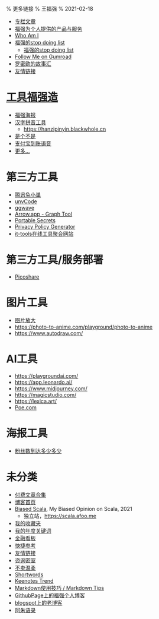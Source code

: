 % 更多链接
% 王福强
% 2021-02-18

- [专栏文章](columns.html)
- [福强为个人提供的产品与服务](consulting.html)
- [Who Am I](/whoami.html)
- [福强的stop doing list](https://keevol.cn/stop-doing-list.html)
  - [福强的stop doing list](stop-doing-list.html)
- [Follow Me on Gumroad](https://wfq.gumroad.com/subscribe)
- [罗密欧的故事汇](https://luomoe.github.io/)
- [友情链接](/interlinks.html)

# [工具福强造](https://afoo.me/tools.html)

- [福强海报](https://poster.keevol.cn/)
- [汉字拼音工具](https://afoo.me/pinyin/index.html)
  - <https://hanzipinyin.blackwhole.cn>
- [是个不是](https://afoo.me/yesno.html)
- [支付宝到账语音](https://afoo.me/alipay_noti/index.html)
- [更多...](https://afoo.me/tools.html)

# 第三方工具

- [腾讯兔小巢](https://support.qq.com/product/616547)
- [unvCode](https://unvcode.librian.net/)
- [ggwave](https://waver.ggerganov.com/)
- [Arrow.app - Graph Tool](https://arrows.app/)
- [Portable Secrets](/tools/ps/index.html)
- [Privacy Policy Generator](https://www.privacypolicies.com/)
- [it-tools在线工具聚合网站](https://it-tools.tech/)

# 第三方工具/服务部署

- [Picoshare](https://picoshare.afoo.me)

# 图片工具

- [图片放大](https://clipdrop.co/image-upscaler)
- <https://photo-to-anime.com/playground/photo-to-anime>
- <https://www.autodraw.com/>

# AI工具

- <https://playgroundai.com/>
- <https://app.leonardo.ai/>
- <https://www.midjourney.com/>
- <https://magicstudio.com/>
- <https://lexica.art/>
- [Poe.com](https://poe.com/)

# 海报工具

- [粉丝数到达多少多少](https://functional.tools/awesome-stats)


# 未分类

- [付费文章合集](pay-for-read-index.html)
- [博客首页](posts.html)
- [Biased Scala](/columns/biased-scala/index.html), My Biased Opinion on Scala, 2021
  - 独立站，<https://scala.afoo.me>
- [我的收藏夹](favorite.html)
- [我的年度关键词](keewords/index.html)
- [金融看板](dashboard.html)
- [快捷参考](references.html)
- [友情链接](interlinks.html)
- [咨询密室](https://fuqiang.circleo.me/)
- [不卖温柔](https://my.spline.design/logo-2dd2b486d306742087b23d29862cb270/)
- [Shortwords](https://shortwords.vercel.app/)
- [Keenotes Trend](/keenotes-trend.html)
- [Markdown使用技巧 / Markdown Tips](https://github.com/fujohnwang/mdtips/wiki)
- [GithubPage上的福强个人博客](https://fujohnwang.github.io/)
- [blogspot上的老博客](https://fujohnwang.blogspot.com/)
- [阿朱语录](/azhu.html)




